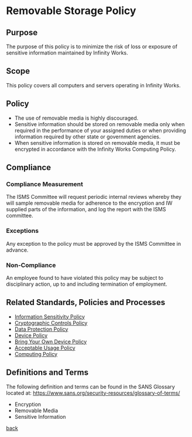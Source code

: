 # Removable Storage Policy

## Purpose

The purpose of this policy is to minimize the risk of loss or exposure of sensitive information maintained by Infinity Works.

## Scope

This policy covers all computers and servers operating in Infinity Works.

## Policy

- The use of removable media is highly discouraged.
- Sensitive information should be stored on removable media only when required in the performance of your assigned duties or when providing information required by other state or government agencies. 
- When sensitive information is stored on removable media, it must be encrypted in accordance with the Infinity Works Computing Policy.

## Compliance

### Compliance Measurement

The ISMS Committee will request periodic internal reviews whereby they will sample removable media for adherence to the encryption and IW supplied parts of the information, and log the report with the ISMS committee.

### Exceptions

Any exception to the policy must be approved by the ISMS Committee in advance.

### Non-Compliance

An employee found to have violated this policy may be subject to disciplinary action, up to and including termination of employment.

## Related Standards, Policies and Processes

- [Information Sensitivity Policy](../informationsensitivity/readme.md)
- [Cryptographic Controls Policy](../cryptographiccontrols/readme.md)
- [Data Protection Policy](../dataprotection/readme.md)
- [Device Policy](../device/readme.md)
- [Bring Your Own Device Policy](../byod/readme.md)
- [Acceptable Usage Policy](../acceptableusage/readme.md)
- [Computing Policy](../computing/readme.md)

## Definitions and Terms

The following definition and terms can be found in the SANS Glossary located at:
https://www.sans.org/security-resources/glossary-of-terms/

- Encryption
- Removable Media
- Sensitive Information

[back](../README.md#a-z-policies)
